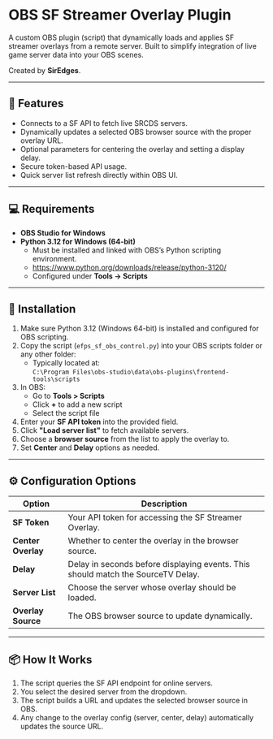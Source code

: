 # OBS SF Streamer Overlay Plugin

A custom OBS plugin (script) that dynamically loads and applies SF streamer overlays from a remote server. Built to simplify integration of live game server data into your OBS scenes.

Created by **SirEdges**.

---

## 🔧 Features

- Connects to a SF API to fetch live SRCDS servers.
- Dynamically updates a selected OBS browser source with the proper overlay URL.
- Optional parameters for centering the overlay and setting a display delay.
- Secure token-based API usage.
- Quick server list refresh directly within OBS UI.

---

## 💻 Requirements

- **OBS Studio for Windows**
- **Python 3.12 for Windows (64-bit)**
    - Must be installed and linked with OBS’s Python scripting environment.
    - https://www.python.org/downloads/release/python-3120/
    - Configured under **Tools -> Scripts**

---

## 🚀 Installation

1. Make sure Python 3.12 (Windows 64-bit) is installed and configured for OBS scripting.
2. Copy the script (`efps_sf_obs_control.py`) into your OBS scripts folder or any other folder:
   - Typically located at:  
     `C:\Program Files\obs-studio\data\obs-plugins\frontend-tools\scripts`
3. In OBS:
   - Go to **Tools > Scripts**
   - Click **+** to add a new script
   - Select the script file
4. Enter your **SF API token** into the provided field.
5. Click **"Load server list"** to fetch available servers.
6. Choose a **browser source** from the list to apply the overlay to.
7. Set **Center** and **Delay** options as needed.

---

## ⚙️ Configuration Options

| Option             | Description |
|--------------------|-------------|
| **SF Token**       | Your API token for accessing the SF Streamer Overlay. |
| **Center Overlay** | Whether to center the overlay in the browser source. |
| **Delay**          | Delay in seconds before displaying events. This should match the SourceTV Delay. |
| **Server List**    | Choose the server whose overlay should be loaded. |
| **Overlay Source** | The OBS browser source to update dynamically. |

---

## 📦 How It Works

1. The script queries the SF API endpoint for online servers.
2. You select the desired server from the dropdown.
3. The script builds a URL and updates the selected browser source in OBS.
4. Any change to the overlay config (server, center, delay) automatically updates the source URL.

